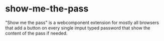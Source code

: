 # show-me-the-pass
"Show me the pass" is a webcomponent extension for mostly all browsers that add a button on every single imput typed password that show the content of the pass if needed.

